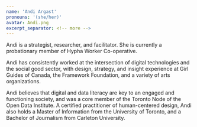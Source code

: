```yaml
---
name: 'Andi Argast'
pronouns: '(she/her)'
avatar: Andi.png
excerpt_separator: <!-- more -->
---
```

Andi is a strategist, researcher, and facilitator. She is currently a probationary member of Hypha Worker Co-operative.

Andi has consistently worked at the intersection of digital technologies and the social good sector, with design, strategy, and insight experience at Girl Guides of Canada, the Framework Foundation, and a variety of arts organizations. 
<!-- more -->
Andi believes that digital and data literacy are key  to an engaged and functioning society, and was a core member of the Toronto Node of the Open Data Institute. A certified practitioner of human-centered design, Andi also holds a Master of Information from the University of Toronto, and a Bachelor of Journalism from Carleton University. 
      